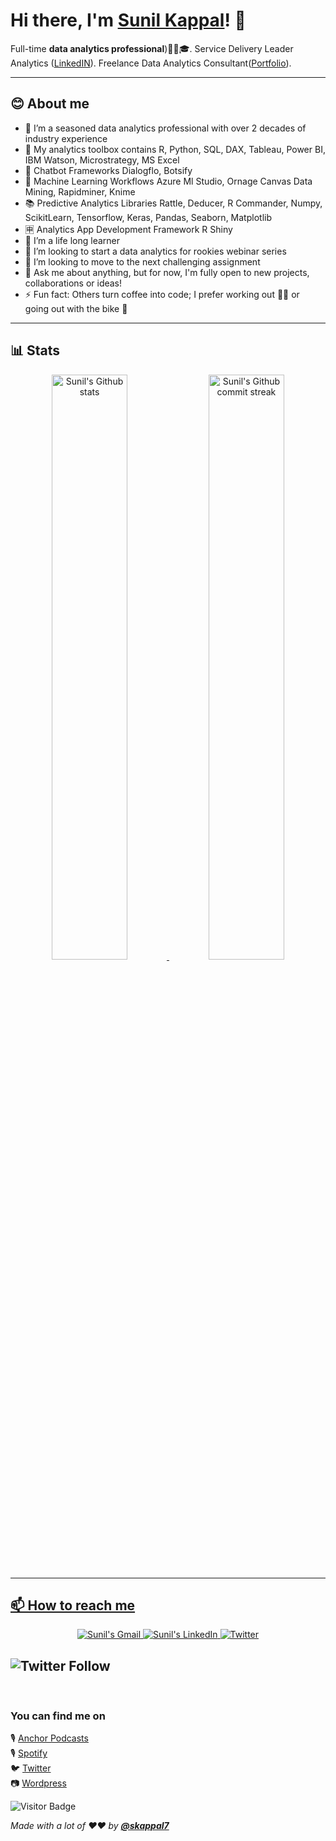 <!-- markdownlint-disable MD033 MD042-->

# Hi there, I'm **[Sunil Kappal](https://skappal7.github.io/Sunil_Kappal_Portfolio/)**! 👋

Full-time **data analytics professional**)🧑‍🎓🎓. Service Delivery Leader Analytics ([LinkedIN](https://www.linkedin.com/in/skappal/)). Freelance Data Analytics Consultant([Portfolio](https://sites.google.com/view/sunilkappalportfolio/home)).

---

## **😊 About me**

- 🔭 I’m a seasoned data analytics professional with over 2 decades of industry experience
- 🧰 My analytics toolbox contains R, Python, SQL, DAX, Tableau, Power BI, IBM Watson, Microstrategy, MS Excel
- 🤖 Chatbot Frameworks Dialogflo, Botsify
- 🎰 Machine Learning Workflows Azure Ml Studio, Ornage Canvas Data Mining, Rapidminer, Knime
- 📚 Predictive Analytics Libraries Rattle, Deducer, R Commander, Numpy, ScikitLearn, Tensorflow, Keras, Pandas, Seaborn, Matplotlib
- 🈸 Analytics App Development Framework R Shiny
- 🌱 I’m a life long learner
- 👯 I’m looking to start a data analytics for rookies webinar series
- 🤔 I’m looking to move to the next challenging assignment
- 💬 Ask me about anything, but for now, I'm fully open to new projects, collaborations or ideas!
- ⚡ Fun fact: Others turn coffee into code; I prefer working out 🏋🏽 or going out with the bike 🚴

---

## **📊 Stats**

<div align="center" style="text-align:center">
    <a href="#">
        <img width="49%"  src="https://github-readme-stats.vercel.app/api?username=skappal7&show_icons=true&theme=monokai&count_private=true&hide=prs,contribs"
            alt="Sunil's Github stats">
    </a>
    <a href="#">
        <img width="49%"  src="https://github-readme-streak-stats.herokuapp.com/?user=skappal7&theme=monokai"
            alt="Sunil's Github commit streak">
 </div>

---

## **📫 How to reach me**

<div align="center" style="text-align:center">
    <a href="mailto:skappal7@gmail.com">
        <img src="https://img.shields.io/badge/-Gmail-EA4335?style=for-the-badge&logo=Gmail&logoColor=white"
            alt="Sunil's Gmail">
    </a>
      <a href="https://www.linkedin.com/in/skappal/">
        <img src="https://img.shields.io/badge/LinkedIn-0A66C2?style=for-the-badge&logo=linkedin&logoColor=white"
            alt="Sunil's LinkedIn">
            <a href="https://twitter.com/skappal"><img alt="Twitter" title="Twitter" src="https://img.shields.io/badge/-Twitter-1DA1F2?style=for-the-badge&logo=twitter&logoColor=white"/></a>
</div>

![Twitter Follow](https://img.shields.io/twitter/follow/skappal?style=social)
---

<br>

### You can find me on

🎙️ [Anchor Podcasts](https://anchor.fm/data_dojo) <br>
🎙️ [Spotify](https://open.spotify.com/show/071gHI4RB0awwiAUsS494Vr) <br>
🐦 [Twitter](https://twitter.com/skappal) <br>
📷 [Wordpress](https://skappal7.wordpress.com/n) <br>

![Visitor Badge](https://visitor-badge.laobi.icu/badge?page_id=rusty-sj.rusty-sj)

_Made with a lot of ❤️❤️ by **[@skappal7](https://github.com/skappal7)**_
